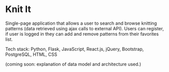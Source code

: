 # Knit It
Single-page application that allows a user to search and browse knitting patterns (data retrieved using ajax calls to external API). Users can register, if user is logged in they can add and remove patterns from their favorites list.

Tech stack: Python, Flask, JavaScript, React.js, jQuery, Bootstrap, PostgreSQL, HTML, CSS

(coming soon: explanation of data model and architecture used.)
